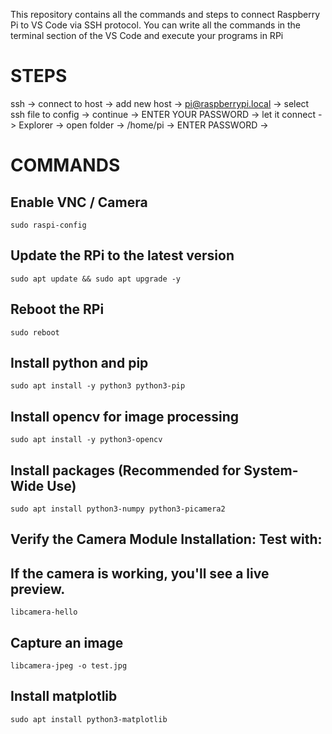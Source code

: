 This repository contains all the commands and steps to connect Raspberry Pi to VS Code via SSH protocol. You can write all the commands in the terminal section of the VS Code and execute your programs in RPi

# STEPS 
ssh -> connect to host -> add new host -> pi@raspberrypi.local -> select ssh file to config -> continue -> ENTER YOUR PASSWORD -> let it connect -> Explorer -> open folder -> /home/pi -> ENTER PASSWORD -> 

# COMMANDS
## Enable VNC / Camera
```
sudo raspi-config
```

## Update the RPi to the latest version
```
sudo apt update && sudo apt upgrade -y
```

## Reboot the RPi
```
sudo reboot
```

## Install python and pip
```
sudo apt install -y python3 python3-pip
```

## Install opencv for image processing
```
sudo apt install -y python3-opencv
```

## Install packages (Recommended for System-Wide Use)
```
sudo apt install python3-numpy python3-picamera2
```

## Verify the Camera Module Installation: Test with:
## If the camera is working, you'll see a live preview.
```
libcamera-hello
```

## Capture an image
```
libcamera-jpeg -o test.jpg
```

## Install matplotlib
```
sudo apt install python3-matplotlib
```

